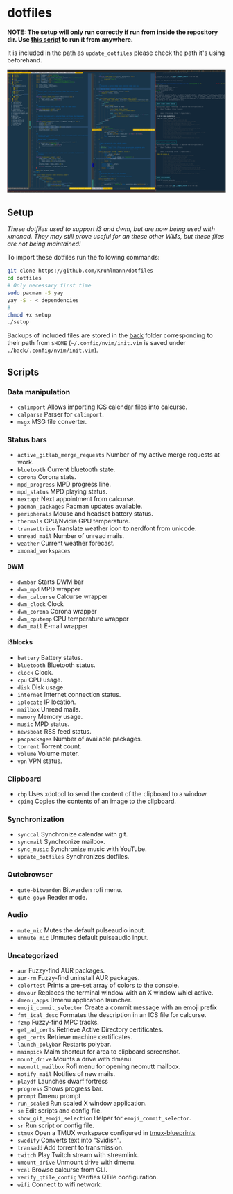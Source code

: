 # dotfiles

**NOTE: The setup will only run correctly if run from inside the repository dir. Use [this script](https://github.com/Kruhlmann/dotfiles/blob/master/lib/.scripts/update_dotfiles) to run it from anywhere.**

It is included in the path as `update_dotfiles` please check the path it's using beforehand.

![demo](demo.png)

## Setup

*These dotfiles used to support i3 and dwm, but are now being used with xmonad. They may still prove useful for an these other WMs, but these files are not being maintained!*

To import these dotfiles run the following commands:

```sh
git clone https://github.com/Kruhlmann/dotfiles
cd dotfiles
# Only necessary first time
sudo pacman -S yay
yay -S - < dependencies
#
chmod +x setup
./setup
```

Backups of included files are stored in the [back](back) folder corresponding
to their path from `$HOME` (`~/.config/nvim/init.vim` is saved under
`./back/.config/nvim/init.vim`).

## Scripts

### Data manipulation

* `calimport` Allows importing ICS calendar files into calcurse.
* `calparse` Parser for `calimport`.
* `msgx` MSG file converter.

### Status bars

* `active_gitlab_merge_requests` Number of my active merge requests at work.
* `bluetooth` Current bluetooth state.
* `corona` Corona stats.
* `mpd_progress` MPD progress line.
* `mpd_status` MPD playing status.
* `nextapt` Next appointment from calcurse.
* `pacman_packages` Pacman updates available.
* `peripherals` Mouse and headset battery status.
* `thermals` CPU/Nvidia GPU temperature.
* `transwttrico` Translate weather icon to nerdfont from unicode.
* `unread_mail` Number of unread mails.
* `weather` Current weather forecast.
* `xmonad_workspaces`

#### DWM

* `dwmbar` Starts DWM bar
* `dwm_mpd` MPD wrapper
* `dwm_calcurse` Calcurse wrapper
* `dwm_clock` Clock
* `dwm_corona` Corona wrapper
* `dwm_cputemp` CPU temperature wrapper
* `dwm_mail` E-mail wrapper

#### i3blocks

* `battery` Battery status.
* `bluetooth` Bluetooth status.
* `clock` Clock.
* `cpu` CPU usage.
* `disk` Disk usage.
* `internet` Internet connection status.
* `iplocate` IP location.
* `mailbox` Unread mails.
* `memory` Memory usage.
* `music` MPD status.
* `newsboat` RSS feed status.
* `pacpackages` Number of available packages.
* `torrent` Torrent count.
* `volume` Volume meter.
* `vpn` VPN status.

### Clipboard

* `cbp` Uses xdotool to send the content of the clipboard to a window.
* `cpimg` Copies the contents of an image to the clipboard.

### Synchronization

* `synccal` Synchronize calendar with git.
* `syncmail` Synchronize mailbox.
* `sync_music` Synchronize music with YouTube.
* `update_dotfiles` Synchronizes dotfiles.

### Qutebrowser

* `qute-bitwarden` Bitwarden rofi menu.
* `qute-goyo` Reader mode.

### Audio

* `mute_mic` Mutes the default pulseaudio input.
* `unmute_mic` Unmutes default pulseaudio input.

### Uncategorized

* `aur` Fuzzy-find AUR packages.
* `aur-rm` Fuzzy-find uninstall AUR packages.
* `colortest` Prints a pre-set array of colors to the console.
* `devour` Replaces the terminal window with an X window whiel active.
* `dmenu_apps` Dmenu application launcher.
* `emoji_commit_selector` Create a commit message with an emoji prefix
* `fmt_ical_desc` Formates the description in an ICS file for calcurse.
* `fzmp` Fuzzy-find MPC tracks.
* `get_ad_certs` Retrieve Active Directory certificates.
* `get_certs` Retrieve machine certificates.
* `launch_polybar` Restarts polybar.
* `maimpick` Maim shortcut for area to clipboard screenshot.
* `mount_drive` Mounts a drive with dmenu.
* `neomutt_mailbox` Rofi menu for opening neomutt mailbox.
* `notify_mail` Notifies of new mails.
* `playdf` Launches dwarf fortress
* `progress` Shows progress bar.
* `prompt` Dmenu prompt
* `run_scaled` Run scaled X window application.
* `se` Edit scripts and config file.
* `show_git_emoji_selection` Helper for `emoji_commit_selector`.
* `sr` Run script or config file.
* `stmux` Open a TMUX workspace configured in [tmux-blueprints](./lib/.config/tmux-blueprints)
* `swedify` Converts text into "Svidish".
* `transadd` Add torrent to transmission.
* `twitch` Play Twitch stream with streamlink.
* `umount_drive` Unmount drive with dmenu.
* `vcal` Browse calcurse from CLI.
* `verify_qtile_config` Verifies QTile configuration.
* `wifi` Connect to wifi network.
